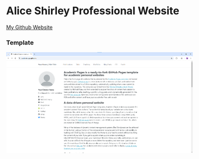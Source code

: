 # Alice Shirley Professional Website 
[My Github Website](https://shirle21.github.io/)

### Template 
![Academic Pages template example](images/homepage.png "Academic Pages template example")
